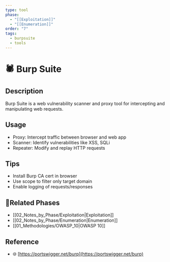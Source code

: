 ```yaml
---
type: tool
phase:
  - "[[Exploitation]]"
  - "[[Enumeration]]"
order: "7"
tags:
  - burpsuite
  - tools
---
```

# 🕷️ Burp Suite

## Description
Burp Suite is a web vulnerability scanner and proxy tool for intercepting and manipulating web requests.

## Usage
- Proxy: Intercept traffic between browser and web app
- Scanner: Identify vulnerabilities like XSS, SQLi
- Repeater: Modify and replay HTTP requests

## Tips
- Install Burp CA cert in browser
- Use scope to filter only target domain
- Enable logging of requests/responses

## 🔗Related Phases
- [[02_Notes_by_Phase/Exploitation|Exploitation]]
- [[02_Notes_by_Phase/Enumeration|Enumeration]]
- [[01_Methodologies/OWASP_10|OWASP 10]]

## Reference
- 🌐 [https://portswigger.net/burp](https://portswigger.net/burp)